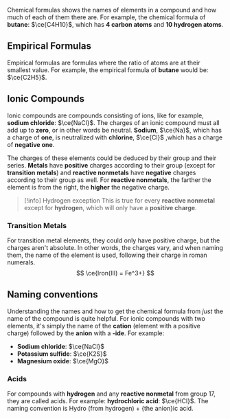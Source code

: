 Chemical formulas shows the names of elements in a compound and how much of each of them there are. For example, the chemical formula of **butane**: $\ce{C4H10}$, which has **4 carbon atoms** and **10 hydrogen atoms**. 
## Empirical Formulas
Empirical formulas are formulas where the ratio of atoms are at their smallest value. For example, the empirical formula of **butane** would be: $\ce{C2H5}$.
## Ionic Compounds
Ionic compounds are compounds consisting of ions, like for example, **sodium chloride**: $\ce{NaCl}$. The charges of an ionic compound must all add up to **zero**, or in other words be neutral. **Sodium**, $\ce{Na}$, which has a charge of **one**, is neutralized with **chlorine**, $\ce{Cl}$ ,which has a charge of **negative one**.

The charges of these elements could be deduced by their group and their series. **Metals** have **positive** charges according to their group (except for **transition metals**) and **reactive nonmetals** have **negative** charges according to their group as well. For **reactive nonmetals**, the farther the element is from the right, the **higher** the negative charge. 

> [!info] Hydrogen exception
> This is true for every **reactive nonmetal** except for **hydrogen**, which will only have a **positive charge**.
### Transition Metals
For transition metal elements, they could only have positive charge, but the charges aren't absolute. In other words, the charges vary, and when naming them, the name of the element is used, following their charge in roman numerals.
$$
\ce{Iron(III) = Fe^3+}
$$
## Naming conventions
Understanding the names and how to get the chemical formula from *just* the name of the compound is quite helpful. For ionic compounds with two elements, it's simply the name of the **cation** (element with a positive charge) followed by the **anion** with a **-ide**. For example:
* **Sodium chloride**: $\ce{NaCl}$
* **Potassium sulfide**: $\ce{K2S}$
* **Magnesium oxide**: $\ce{MgO}$
### Acids
For compounds with **hydrogen** and any **reactive nonmetal** from group 17, they are called acids. For example: **hydrochloric acid**: $\ce{HCl}$. The naming convention is Hydro (from hydrogen) + {the anion}ic acid.